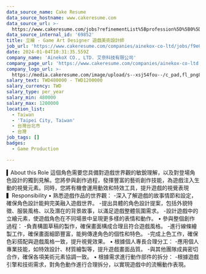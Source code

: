 ```yaml
---
data_source_name: Cake Resume
data_source_hostname: www.cakeresume.com
data_source_url: >-
  https://www.cakeresume.com/jobs?refinementList%5Bprofession%5D%5B0%5D=game-production&range%5Bsalary_range%5D%5Bmin%5D=100000
data_source_internal_id: '69852'
title: 立繪 - Game Art Designer 遊戲美術設計師
job_url: 'https://www.cakeresume.com/companies/ainekox-co-ltd/jobs/f9e01a'
date: 2024-01-04T10:31:35.559Z
company_name: 'AinekoX CO., LTD. 艾奈科技有限公司'
company_page_url: 'https://www.cakeresume.com/companies/ainekox-co-ltd'
company_logo_url: >-
  https://media.cakeresume.com/image/upload/s--xsjS4fou--/c_pad,fl_png8,h_200,w_200/v1701857898/i8uxyl0nbrhj0uhm82rc.png
salary_text: TWD480000 - TWD1200000
salary_currency: TWD
salary_type: per_year
salary_min: 480000
salary_max: 1200000
location_list:
  - Taiwan
  - 'Taipei City, Taiwan'
  - 台灣台北市
  - 台灣
job_tags: []
badges:
  - Game Production

---
```


▍About this Role 這個角色需要您具備對遊戲世界觀的敏銳理解，以及對登場角色設計的獨到見解。您將參與創作過程，發揮豐富的藝術創作技能，為遊戲注入生動的視覺元素。同時，您將有機會運用動效和特效工具，提升遊戲的視覺表現 ​​​​▍Responsibility • 熟悉遊戲作品的世界觀： -深入了解遊戲的故事情節和設定，確保角色設計能夠完美融入遊戲世界。 -提出具體的角色設計提案，包括外貌特徵、服裝風格、以及潛在的背景故事，以滿足遊戲整體氛圍需求。 -設計遊戲中的立繪元素，使遊戲角色在不同場景中呈現更多樣的表情和動作。 • 參與整個創作過程： -負責構圖草稿的製作，確保畫面構成合理且符合遊戲風格。 -進行線條繪製工作，確保畫面細節豐富，能夠傳達角色的個性和特色。 -完成上色工作，確保色彩搭配與遊戲風格一致，提升視覺效果。 • 根據個人專長合理分工： -應用個人專業技能，如特效設計、材質繪製等，提升遊戲畫面品質。 -與其他團隊成員密切合作，確保各項美術元素協調一致。 • 根據需求進行動作部件的拆分： -根據遊戲引擎和技術需求，對角色動作進行合理拆分，以實現遊戲中的流暢動作表現。 